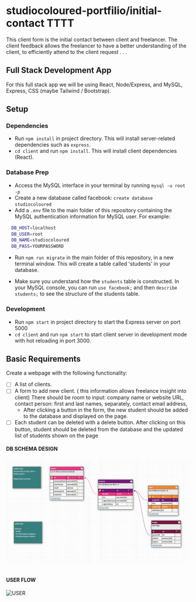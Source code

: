 # studiocoloured-portfilio/initial-contact TTTT

This client form is the initial contact between client and freelancer. The client feedback allows the freelancer to have a better understanding of the client, to efficiently attend to the client request . . .

## Full Stack Development App

For this full stack app we will be using React, Node/Express, and MySQL, Express, CSS (maybe Tailwind / Bootstrap).

## Setup

### Dependencies

- Run `npm install` in project directory. This will install server-related dependencies such as `express`.
- `cd client` and run `npm install`. This will install client dependencies (React).

### Database Prep

- Access the MySQL interface in your terminal by running `mysql -u root -p`
- Create a new database called facebook: `create database studiocoloured`
- Add a `.env` file to the main folder of this repository containing the MySQL authentication information for MySQL user. For example:

```bash
  DB_HOST=localhost
  DB_USER=root
  DB_NAME=studiocoloured
  DB_PASS=YOURPASSWORD
```

- Run `npm run migrate` in the main folder of this repository, in a new terminal window. This will create a table called 'students' in your database.

- Make sure you understand how the `students` table is constructed. In your MySQL console, you can run `use facebook;` and then `describe students;` to see the structure of the students table.

### Development

- Run `npm start` in project directory to start the Express server on port 5000
- `cd client` and run `npm start` to start client server in development mode with hot reloading in port 3000.

## Basic Requirements

Create a webpage with the following functionality:

- [ ] A list of clients.
- [ ] A form to add new client. ( this information allows freelance insight into client) There should be room to input:
      company name or website URL, contact person: first and last names, separately, contact email address,
  - After clicking a button in the form, the new student should be added to the database and displayed on the page.
- [ ] Each student can be deleted with a delete button. After clicking on this button, student should be deleted from the database and the updated list of students shown on the page

#### DB SCHEMA DESIGN

![schema](/img/db.png)
&nbsp;
&nbsp;

#### USER FLOW

![USER](/)
&nbsp;
&nbsp;
